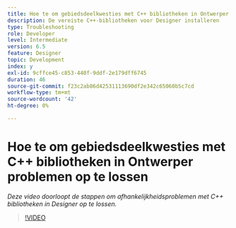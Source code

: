 ```yaml
---
title: Hoe te om gebiedsdeelkwesties met C++ bibliotheken in Ontwerper problemen op te lossen
description: De vereiste C++-bibliotheken voor Designer installeren
type: Troubleshooting
role: Developer
level: Intermediate
version: 6.5
feature: Designer
topic: Development
index: y
exl-id: 9cffce45-c853-440f-9ddf-2e179dff6745
duration: 46
source-git-commit: f23c2ab86d42531113690df2e342c65060b5c7cd
workflow-type: tm+mt
source-wordcount: '42'
ht-degree: 0%

---
```


# Hoe te om gebiedsdeelkwesties met C++ bibliotheken in Ontwerper problemen op te lossen

*Deze video doorloopt de stappen om afhankelijkheidsproblemen met C++ bibliotheken in Designer op te lossen.*

>[!VIDEO](https://video.tv.adobe.com/v/335576?quality=12&learn=on)
